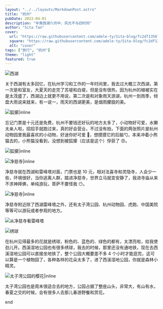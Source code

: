 ```yaml
---
layout: "../../layouts/MarkdownPost.astro"
title: "杭州"
pubDate: 2022-04-01
description: "毕竟西湖六月中，风光不与四时同"
author: "Sita Tan"
cover:
  url: "https://raw.githubusercontent.com/adele-ty/Sita-blog/fc2df13567a5bbe766ebdf2f2b813f24ba4e8efd/public/Nanjing/IMG_1132(20230606-141814).JPG"
  square: "https://raw.githubusercontent.com/adele-ty/Sita-blog/fc2df13567a5bbe766ebdf2f2b813f24ba4e8efd/public/Nanjing/IMG_1132(20230606-141814).JPG"
  alt: "cover"
tags: ["旅行", "杭州"]
theme: "light"
featured: true
---
```


![西湖](/public/Hangzhou/IMG_1155.JPG)

关于西湖有太多回忆，在杭州学习和工作的一年时间里，我去过大概三次西湖，第一次是和室友，大夏天的走完了苏堤和白堤，但是没有很热，因为杭州的植被实在是太茂盛了，西湖边上就更不用说，第二次是和对象雨天游湖，杭州一到雨季，倾盘大雨说来就来，有一说一，雨天的西湖更美，是烟雨朦胧的美。

![狐獴|inline](/public/Hangzhou/IMG_1144.JPG)

忘记门票是十元还是免费，杭州不要钱还好玩的地方太多了，小动物好可爱，水獭太亲人啦，招招手就跑过来，真的好会营业，不过没有拍，下面的两张照片是杭州动物园里我最喜欢的小动物，好迷你好可爱 🥺，想摸摸它的后脑勺，本来冲着小熊猫去的，小熊猫没看到，没想到被狐獴（应该是这个）俘获了 😍。

![狐獴|inline](/public/Hangzhou/IMG_1145.JPG)

![净慈寺|inline](</public/Hangzhou/IMG_1146(20230606-162632).JPG>)

净慈寺就在西湖和雷峰塔对面，门票也是 10 元，相对法喜寺和灵隐寺，人会少一些，环境很好，当你逃离人群，踏进净慈寺，世界立马就变安静了，我进寺庙从来不求神拜佛，单纯游玩，菩萨不要怪我 😶。

![净慈寺|inline](</public/Hangzhou/IMG_1154(20230606-163443).JPG>)

净慈寺附近除了西湖雷峰塔之外，还有太子湾公园、杭州动物园、虎跑、中国美院等等可以游玩或者参观的地方。

![从净慈寺看雷峰塔](</public/Hangzhou/IMG_1156(20230606-163605).JPG>)

![绣球](</public/Hangzhou/IMG_1141(20230606-162343).JPG>)

在杭州见得最多的花就是绣球，粉色的、蓝色的、绿色的都有，太漂亮啦，给我使劲儿开。西溪湿地公园也有很多绣球，我去的时候，那里还没有通地铁，现在去西溪湿地公园可以直接坐地铁了，整个公园大概要差不多 4 个小时才能逛完，这可以算是一个植物园了，各种各样的花朵太多了，进了西溪湿地公园，你就是森林小精灵。

![太子湾公园的樱花|inline](</public/Hangzhou/IMG_1157(20230606-180526).JPG>)

太子湾公园也是周末很适合去的地方，公园占据了整座山头，非常大，有山有水，春夏之交的时候，会有很多人去那儿春游野餐和赏花。

end
